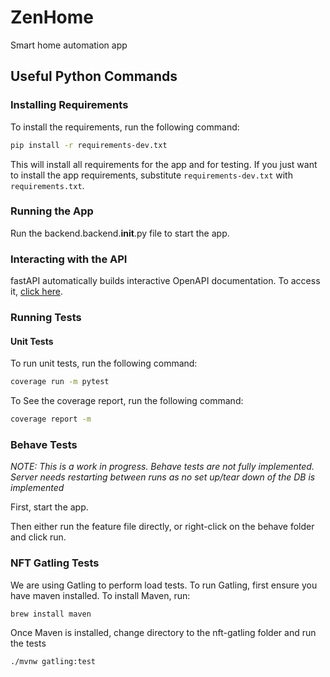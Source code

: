 # ZenHome
Smart home automation app

## Useful Python Commands

### Installing Requirements

To install the requirements, run the following command:

```bash
pip install -r requirements-dev.txt
```
This will install all requirements for the app and for testing. If you just want to install the app requirements, substitute `requirements-dev.txt` with `requirements.txt`.

### Running the App

Run the backend.backend.__init__.py file to start the app.

### Interacting with the API

fastAPI automatically builds interactive OpenAPI documentation. To access it, [click here](http://localhost:8000/docs).

### Running Tests

#### Unit Tests

To run unit tests, run the following command:

```bash     
coverage run -m pytest
```

To See the coverage report, run the following command:

```bash
coverage report -m
```

### Behave Tests
*NOTE: This is a work in progress. Behave tests are not fully implemented. Server needs restarting between runs as no set up/tear down of the DB is implemented*

First, start the app.

Then either run the feature file directly, or right-click on the behave folder and click run.

### NFT Gatling Tests

We are using Gatling to perform load tests. To run Gatling, first ensure you have maven installed. To install Maven, run:

```bash
brew install maven
```

Once Maven is installed, change directory to the nft-gatling folder and run the tests

```bash
./mvnw gatling:test
```
